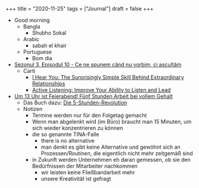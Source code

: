 +++
title = "2020-11-25"
tags = ["Journal"]
draft = false
+++

-   Good morning
    -   Bangla
        -   Shubho Sokal
    -   Arabic
        -   sabah el khair
    -   Portuguese
        -   Bom dia
-   [Sezonul 3, Episodul 10 - Ce ne spunem când nu vorbim, ci ascultăm](https://mindarchitect.ro/sezonul-3-episodul-10-ce-ne-spunem-cand-nu-vorbim-ci-ascultam/)
    -   Carti
        -   [I Hear You: The Surprisingly Simple Skill Behind Extraordinary Relationships](https://www.goodreads.com/book/show/35522033-i-hear-you)
        -   [Active Listening: Improve Your Ability to Listen and Lead](https://www.goodreads.com/book/show/1865502.Active_Listening)
-   [Um 13 Uhr ist Feierabend! Fünf Stunden Arbeit bei vollem Gehalt](https://www.swr.de/swr2/leben-und-gesellschaft/um-13-uhr-ist-feierabend-fuenf-stunden-arbeit-bei-vollem-gehalt-swr2-tandem-2020-11-18-100.html)
    -   Das Buch dazu: [Die 5-Stunden-Revolution](https://www.goodreads.com/book/show/50721008-die-5-stunden-revolution)
    -   Notizen
        -   Termine werden nur für den Folgetag gemacht
        -   Wenn man abgelenkt wird (im Büro) braucht man 15 Minuten, um sich wieder konzentrieren zu können
        -   die so genannte TINA-Falle
            -   there is no alternative
            -   man denkt es gibt keine Alternative und gewöhnt sich an Prozessen/Routinen, die eigentlich nicht mehr zeitgemäß sind
        -   in Zukunft werden Unternehmen eh daran gemessen, ob sie den Bedürfnissen der Mitarbeiter nachkommen
            -   wir leisten keine Fließbandarbeit mehr
            -   unsere Kreativität ist gefragt